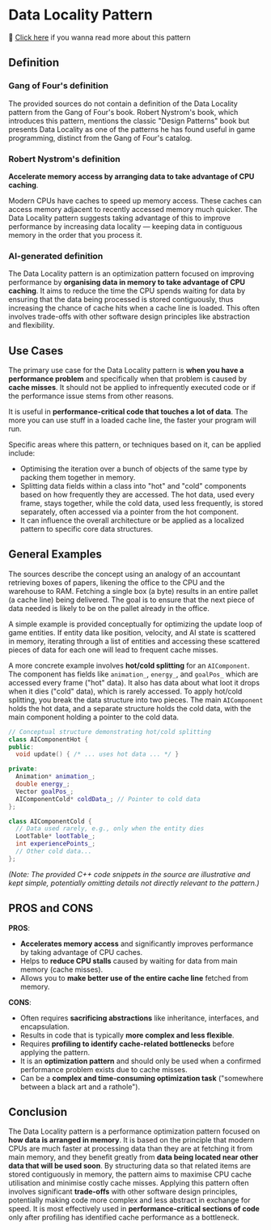 # Data Locality Pattern

📑 [Click here](./data-locality.md) if you wanna read more about this pattern

## Definition

### Gang of Four's definition

The provided sources do not contain a definition of the Data Locality pattern from the Gang of Four's book. Robert Nystrom's book, which introduces this pattern, mentions the classic "Design Patterns" book but presents Data Locality as one of the patterns he has found useful in game programming, distinct from the Gang of Four's catalog.

### Robert Nystrom's definition

**Accelerate memory access by arranging data to take advantage of CPU caching**.

Modern CPUs have caches to speed up memory access. These caches can access memory adjacent to recently accessed memory much quicker. The Data Locality pattern suggests taking advantage of this to improve performance by increasing data locality — keeping data in contiguous memory in the order that you process it.

### AI-generated definition

The Data Locality pattern is an optimization pattern focused on improving performance by **organising data in memory to take advantage of CPU caching**. It aims to reduce the time the CPU spends waiting for data by ensuring that the data being processed is stored contiguously, thus increasing the chance of cache hits when a cache line is loaded. This often involves trade-offs with other software design principles like abstraction and flexibility.

## Use Cases

The primary use case for the Data Locality pattern is **when you have a performance problem** and specifically when that problem is caused by **cache misses**. It should not be applied to infrequently executed code or if the performance issue stems from other reasons.

It is useful in **performance-critical code that touches a lot of data**. The more you can use stuff in a loaded cache line, the faster your program will run.

Specific areas where this pattern, or techniques based on it, can be applied include:
*   Optimising the iteration over a bunch of objects of the same type by packing them together in memory.
*   Splitting data fields within a class into "hot" and "cold" components based on how frequently they are accessed. The hot data, used every frame, stays together, while the cold data, used less frequently, is stored separately, often accessed via a pointer from the hot component.
*   It can influence the overall architecture or be applied as a localized pattern to specific core data structures.

## General Examples

The sources describe the concept using an analogy of an accountant retrieving boxes of papers, likening the office to the CPU and the warehouse to RAM. Fetching a single box (a byte) results in an entire pallet (a cache line) being delivered. The goal is to ensure that the next piece of data needed is likely to be on the pallet already in the office.

A simple example is provided conceptually for optimizing the update loop of game entities. If entity data like position, velocity, and AI state is scattered in memory, iterating through a list of entities and accessing these scattered pieces of data for each one will lead to frequent cache misses.

A more concrete example involves **hot/cold splitting** for an `AIComponent`. The component has fields like `animation_`, `energy_`, and `goalPos_` which are accessed every frame ("hot" data). It also has data about what loot it drops when it dies ("cold" data), which is rarely accessed. To apply hot/cold splitting, you break the data structure into two pieces. The main `AIComponent` holds the hot data, and a separate structure holds the cold data, with the main component holding a pointer to the cold data.

```cpp
// Conceptual structure demonstrating hot/cold splitting
class AIComponentHot {
public:
  void update() { /* ... uses hot data ... */ }

private:
  Animation* animation_;
  double energy_;
  Vector goalPos_;
  AIComponentCold* coldData_; // Pointer to cold data
};

class AIComponentCold {
  // Data used rarely, e.g., only when the entity dies
  LootTable* lootTable_;
  int experiencePoints_;
  // Other cold data...
};
```
*(Note: The provided C++ code snippets in the source are illustrative and kept simple, potentially omitting details not directly relevant to the pattern.)*

## PROS and CONS

**PROS**:
*   **Accelerates memory access** and significantly improves performance by taking advantage of CPU caches.
*   Helps to **reduce CPU stalls** caused by waiting for data from main memory (cache misses).
*   Allows you to **make better use of the entire cache line** fetched from memory.

**CONS**:
*   Often requires **sacrificing abstractions** like inheritance, interfaces, and encapsulation.
*   Results in code that is typically **more complex and less flexible**.
*   Requires **profiling to identify cache-related bottlenecks** before applying the pattern.
*   It is an **optimization pattern** and should only be used when a confirmed performance problem exists due to cache misses.
*   Can be a **complex and time-consuming optimization task** ("somewhere between a black art and a rathole").

## Conclusion

The Data Locality pattern is a performance optimization pattern focused on **how data is arranged in memory**. It is based on the principle that modern CPUs are much faster at processing data than they are at fetching it from main memory, and they benefit greatly from **data being located near other data that will be used soon**. By structuring data so that related items are stored contiguously in memory, the pattern aims to maximise CPU cache utilisation and minimise costly cache misses. Applying this pattern often involves significant **trade-offs** with other software design principles, potentially making code more complex and less abstract in exchange for speed. It is most effectively used in **performance-critical sections of code** only after profiling has identified cache performance as a bottleneck.
